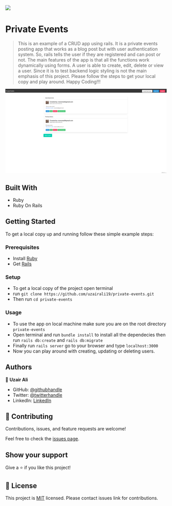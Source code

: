 ![](https://img.shields.io/badge/Microverse-blueviolet)

# Private Events

> This is an example of a CRUD app using rails. It is a private events posting app that works as a blog post but with user authentication system. So, rails tells the user if they are registered and can post or not. The main features of the app is that all the functions work dynamically using forms. A user is able to create, edit, delete or view a user. Since it is to test backend logic styling is not the main emphasis of this project. Please follow the steps to get your local copy and play around. Happy Coding!!!

![screenshot](./screenshot.png)

## Built With

- Ruby
- Ruby On Rails

## Getting Started

To get a local copy up and running follow these simple example steps:

### Prerequisites

- Install [Ruby](https://www.ruby-lang.org/en/)
- Get [Rails](https://rubyonrails.org/)

### Setup

- To get a local copy of the project open terminal
- run `git clone https://github.com/uzairali19/private-events.git`
- Then run `cd private-events`

### Usage

- To use the app on local machine make sure you are on the root directory `private-events`
- Open terminal and run `bundle install` to install all the dependecies then run `rails db:create` and `rails db:migrate`
- Finally run `rails server` go to your browser and type `localhost:3000`
- Now you can play around with creating, updating or deleting users.

## Authors

👤 **Uzair Ali**

- GitHub: [@githubhandle](https://github.com/uzairali19)
- Twitter: [@twitterhandle](https://twitter.com/Uzairali751)
- LinkedIn: [LinkedIn](https://www.linkedin.com/in/uzairali19/)

## 🤝 Contributing

Contributions, issues, and feature requests are welcome!

Feel free to check the [issues page](https://github.com/uzairali19/private-events/issues/).

## Show your support

Give a ⭐️ if you like this project!

## 📝 License

This project is [MIT](./MIT.md) licensed. Please contact issues link for contributions.
